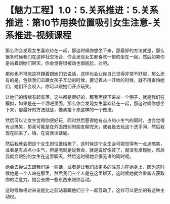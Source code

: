 # 【魅力工程】1.0：5.关系推进：5.关系推进：第10节用换位置吸引女生注意-关系推进-视频课程

那么你会发现女生喜欢待在一起，那这时候你想坐下来，那最好的方法就是，那么很多时候我们在这种社交场合，你会发现女生都喜欢一排的坐在一起，然后如果你是站着跟她们聊天，你会觉得很被动也很尴尬，对吧。

那你也不可能这样蹲着跟她们去说话，这样也会让你自己觉得非常不舒服，那么还有的是，包括我们去跟女孩子互动的时候，要记着从一开始的时候，就不用害怕她们，她们不会咬人，你可以跟她们开点玩笑。

让她们的情绪有起有落，这些都是很好的，那我再接下来举一个例子，就是我们在模拟，如果是在一个酒吧里面，那么你会发现女生喜欢待在一起，那这时候你想坐下来，那最好的方法就是，像我接下来这样的一个做法。

然后可以让女生觉得你很好玩，同时然后惹得她有点点的小生气的同时，也会觉得有点搞笑，那我可能是在外面跟别的朋友聊完天，或者是去玩这个洗手间，然后我现在回来了，嗨，在说我话话呢。

然后我就会把这个女生的位置给抢了，这时候这个女生会可能觉得有一点点搞笑，或者是有点点小生气，但是呢就是说我会，就是说好像装了，就没有发现她，然后我就会跟别的女生在这里聊天，然后这时候她会很无语的同时呢。

她会去尝试去跟我们讲一些话，或者是让我们放更多的注意力在她身上，因为这时候她是一个人站在那里，然后我们三个人是在这里聊天，这时候她就会重新去获取你的注意力，她会去做一些东西来跟你互动。

这时候你相对来说是比之前站着跟他们三个一起互动了，这样可以更加的有这种主动权。